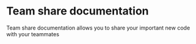# **Team share documentation**

Team share documentation allows you to share your important new code with your teammates